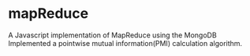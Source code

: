 # mapReduce
A Javascript implementation of MapReduce using the MongoDB
Implemented a pointwise mutual information(PMI) calculation algorithm.

